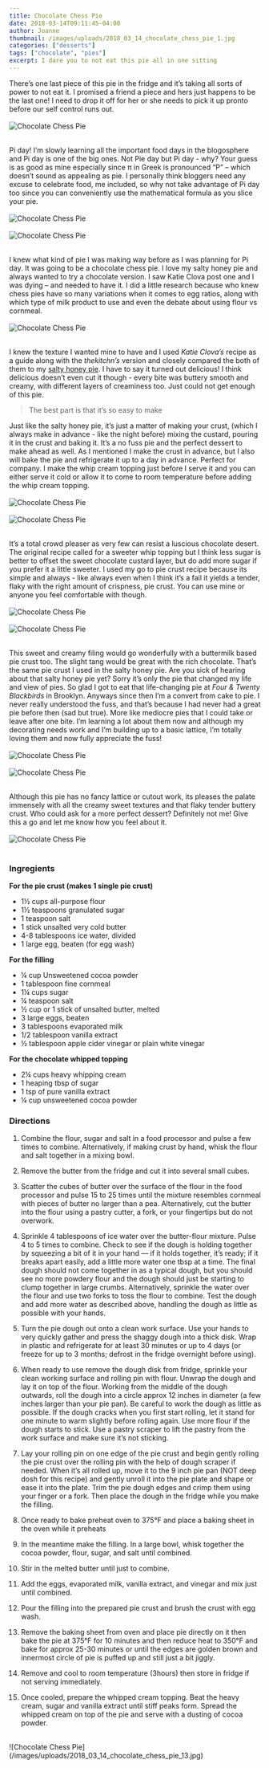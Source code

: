 ```yaml
---
title: Chocolate Chess Pie
date: 2018-03-14T09:11:45-04:00
author: Joanne
thumbnail: /images/uploads/2018_03_14_chocolate_chess_pie_1.jpg
categories: ["desserts"]
tags: ["chocolate", "pies"]
excerpt: I dare you to not eat this pie all in one sitting
---
```


There’s one last piece of this pie in the fridge and it’s taking all sorts of power to not eat it.  I promised a friend a piece and hers just happens to be the last one! I need to drop it off for her or she needs to pick it up pronto before our self control runs out.
</br>
</br>
![Chocolate Chess Pie](/images/uploads/2018_03_14_chocolate_chess_pie_2.jpg)
</br>
</br>

Pi day! I’m slowly learning all the important food days in the blogosphere and Pi day is one of the big ones.  Not Pie day but Pi day - why? Your guess is as good as mine especially since π in Greek is pronounced “P” – which doesn’t sound as appealing as pie. I personally think bloggers need any excuse to celebrate food, me included, so why not take advantage of Pi day too since you can conveniently use the mathematical formula as you slice your pie. 
</br>
</br>
![Chocolate Chess Pie](/images/uploads/2018_03_14_chocolate_chess_pie_3.jpg)
</br>
</br>
![Chocolate Chess Pie](/images/uploads/2018_03_14_chocolate_chess_pie_4.jpg)
</br>
</br>

I knew what kind of pie I was making way before as I was planning for Pi day. It was going to be a chocolate chess pie. I love my salty honey pie and always wanted to try a chocolate version.  I saw Katie Clova post one and I was dying – and needed to have it.  I did a little research because who knew chess pies have so many variations when it comes to egg ratios, along with which type of milk product to use and even the debate about using flour vs cornmeal.
</br>
</br>
![Chocolate Chess Pie](/images/uploads/2018_03_14_chocolate_chess_pie_5.jpg)
</br>
</br>

I knew the texture I wanted mine to have and I used _Katie Clova’s_ recipe as a guide along with the _thekitchn’s_ version and closely compared the both of them to my [salty honey pie](https://www.oliveandmango.com/salty-honey-pie/).  I have to say it turned out delicious! I think delicious doesn’t even cut it though - every bite was buttery smooth and creamy, with different layers of creaminess too. Just could not get enough of this pie.

> The best part is that it’s so easy to make

Just like the salty honey pie, it’s just a matter of making your crust, (which I always make in advance - like the night before) mixing the custard, pouring it in the crust and baking it. It’s a no fuss pie and the perfect dessert to make ahead as well.  As I mentioned I make the crust in advance, but I also will bake the pie and refrigerate it up to a day in advance. Perfect for company. I make the whip cream topping just before I serve it and you can either serve it cold or allow it to come to room temperature before adding the whip cream topping.
</br>
</br>
![Chocolate Chess Pie](/images/uploads/2018_03_14_chocolate_chess_pie_6.jpg)
</br>
</br>
![Chocolate Chess Pie](/images/uploads/2018_03_14_chocolate_chess_pie_7.jpg)
</br>
</br>

It’s a total crowd pleaser as very few can resist a luscious chocolate desert. The original recipe called for a sweeter whip topping but I think less sugar is better to offset the sweet chocolate custard layer, but do add more sugar if you prefer it a little sweeter. I used my go to pie crust recipe because its simple and always - like always even when I think it’s a fail it yields a tender, flaky with the right amount of crispness, pie crust. You can use mine or anyone you feel comfortable with though.
</br>
</br>
![Chocolate Chess Pie](/images/uploads/2018_03_14_chocolate_chess_pie_8.jpg)
</br>
</br>
![Chocolate Chess Pie](/images/uploads/2018_03_14_chocolate_chess_pie_9.jpg)
</br>
</br>

This sweet and creamy filing would go wonderfully with a buttermilk based pie crust too. The slight tang would be great with the rich chocolate. That’s the same pie crust I used in the salty honey pie.  Are you sick of hearing about that salty honey pie yet? Sorry it’s only the pie that changed my life and view of pies. So glad I got to eat that life-changing pie at _Four & Twenty Blackbirds_ in Brooklyn. Anyways since then I’m a convert from cake to pie.  I never really understood the fuss, and that’s because I had never had a great pie   before then (sad but true). More like mediocre pies that I could take or leave after one bite. I’m learning a lot about them now and although my decorating needs work and I’m building up to a basic lattice, I’m totally loving them and now fully appreciate the fuss!
</br>
</br>
![Chocolate Chess Pie](/images/uploads/2018_03_14_chocolate_chess_pie_10.jpg)
</br>
</br>
![Chocolate Chess Pie](/images/uploads/2018_03_14_chocolate_chess_pie_12.jpg)
</br>
</br>

Although this pie has no fancy lattice or cutout work, its pleases the palate immensely with all the creamy sweet textures and that flaky tender buttery crust. Who could ask for a more perfect dessert? Definitely not me! Give this a go and let me know how you feel about it.
</br>
</br>
![Chocolate Chess Pie](/images/uploads/2018_03_14_chocolate_chess_pie_11.jpg)
</br>
</br>

### Ingregients

__For the pie crust (makes 1 single pie crust)__

* 1½ cups all-purpose flour
* 1½ teaspoons granulated sugar
* 1 teaspoon salt
* 1 stick unsalted very cold butter
* 4-8 tablespoons ice water, divided
* 1 large egg, beaten (for egg wash) 


__For the filling__

* ¼ cup Unsweetened cocoa powder
* 1 tablespoon fine cornmeal 
* 1&frac14; cups sugar
* ¼ teaspoon salt
* ½ cup or 1 stick of unsalted butter, melted
* 3 large eggs, beaten
* 3 tablespoons evaporated milk 
* 1/2 tablespoon vanilla extract
* ½ tablespoon apple cider vinegar or plain white vinegar


__For the chocolate whipped topping__

* 2&frac14; cups heavy whipping cream
* 1 heaping tbsp of sugar
* 1 tsp of pure vanilla extract 
* ¼ cup unsweetened cocoa powder

### Directions

1. Combine the flour, sugar and salt in a food processor and pulse a few times to combine. Alternatively, if making crust by hand, whisk the flour and salt together in a mixing bowl.
2. Remove the butter from the fridge and cut it into several small cubes.
3. Scatter the cubes of butter over the surface of the flour in the food processor and pulse 15 to 25 times until the mixture resembles cornmeal with pieces of butter no larger than a pea. Alternatively, cut the butter into the flour using a pastry cutter, a fork, or your fingertips but do not overwork.
4. Sprinkle 4 tablespoons of ice water over the butter-flour mixture. Pulse 4 to 5 times to combine. Check to see if the dough is holding together by squeezing a bit of it in your hand — if it holds together, it’s ready; if it breaks apart easily, add a little more water one tbsp at a time. The final dough should not come together in as a typical dough, but you should see no more powdery flour and the dough should just be starting to clump together in large crumbs. Alternatively, sprinkle the water over the flour and use two forks to toss the flour to combine. Test the dough and add more water as described above, handling the dough as little as possible with your hands.
5. Turn the pie dough out onto a clean work surface. Use your hands to very quickly gather and press the shaggy dough into a thick disk. Wrap in plastic and refrigerate for at least 30 minutes or up to 4 days (or freeze for up to 3 months; defrost in the fridge overnight before using).
6. When ready to use remove the dough disk from fridge, sprinkle your clean working surface and rolling pin with flour. Unwrap the dough and lay it on top of the flour. Working from the middle of the dough outwards, roll the dough into a circle approx 12 inches in diameter (a few inches larger than your pie pan). Be careful to work the dough as little as possible. If the dough cracks when you first start rolling, let it stand for one minute to warm slightly before rolling again. Use more flour if the dough starts to stick. Use a pastry scraper to lift the pastry from the work surface and make sure it’s not sticking.

7. Lay your rolling pin on one edge of the pie crust and begin gently rolling the pie crust over the rolling pin with the help of dough scraper if needed. When it’s all rolled up, move it to the 9 inch pie pan (NOT deep dosh for this recipe) and gently unroll it into the pie plate and shape or ease it into the plate. Trim the pie dough edges and crimp them using your finger or a fork. Then place the dough in the fridge while you make the filling.

1. Once ready to bake preheat oven to 375&deg;F and place a baking sheet in the oven while it preheats 

1. In the meantime make the filling. In a large bowl, whisk together the cocoa powder, flour, sugar, and salt until combined. 

1. Stir in the melted butter until just to combine. 

1. Add the eggs, evaporated milk, vanilla extract, and vinegar and mix just until combined. 

1. Pour the filling into the prepared pie crust and brush the crust with egg wash. 

1. Remove the baking sheet from oven and place pie directly on it then bake the pie at 375&deg;F for 10 minutes and then reduce heat to 350&deg;F and bake for approx 25-30 minutes or until the edges are golden brown and innermost circle of pie is  puffed up and still just a bit jiggly. 

1. Remove and cool to room temperature (3hours) then store in fridge if not serving immediately. 

1. Once cooled, prepare the whipped cream topping. Beat the heavy cream, sugar and vanilla extract until stiff peaks form. Spread the whipped cream on top of the pie and serve with a dusting of cocoa powder. 

</br>
![Chocolate Chess Pie](/images/uploads/2018_03_14_chocolate_chess_pie_13.jpg)
